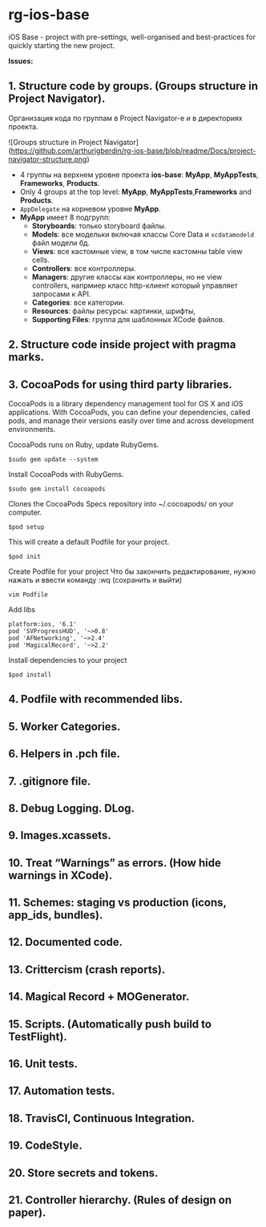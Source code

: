 # rg-ios-base
iOS Base - project with pre-settings, well-organised and best-practices for quickly starting the new project.

**Issues:**

## 1. Structure code by groups. (Groups structure in Project Navigator).

Организация кода по группам в Project Navigator-е и в директориях проекта.

![Groups structure in Project Navigator] (https://github.com/arthurigberdin/rg-ios-base/blob/readme/Docs/project-navigator-structure.png)

* 4 группы на верхнем уровне проекта **ios-base**: **MyApp**, **MyAppTests**, **Frameworks**, **Products**.
* Only 4 groups at the top level: **MyApp**, **MyAppTests**,**Frameworks** and **Products**. 
* `AppDelegate` на корневом уровне **MyApp**.
* **MyApp** имеет 8 подгрупп:
    * __Storyboards__: только storyboard файлы.
    * __Models__: все модельки включая классы Core Data и `xcdatamodeld` файл модели бд.
    * __Views__: все кастомные view, в том числе кастомны table view cells.
    * __Controllers__: все контроллеры.
    * __Managers__:  другие классы как контроллеры, но не view сontrollers, напрмиер класс http-клиент который управляет запросами к API.
    * __Categories__: все категории.
    * __Resources__: файлы ресурсы: картинки, шрифты, 
    * __Supporting Files__: группа для шаблонных XCode файлов.


## 2. Structure code inside project with pragma marks.

## 3. CocoaPods for using third party libraries.
CocoaPods is a library dependency management tool for OS X and iOS applications.
With CocoaPods, you can define your dependencies, called pods, and manage their versions easily over time and across development environments.

CocoaPods runs on Ruby, update RubyGems.

```$sudo gem update --system```

Install CocoaPods with RubyGems.

```$sudo gem install cocoapods```

Clones the CocoaPods Specs repository into ~/.cocoapods/ on your computer.

```$pod setup```

This will create a default Podfile for your project. 

```$pod init```

Create Podfile for your project
Что бы закончить редактирование, нужно нажать <Esc> и ввести команду :wq (сохранить и выйти)

```vim Podfile```

Add libs

```
platform:ios, '6.1'
pod 'SVProgressHUD', '~>0.8'
pod 'AFNetworking', '~>2.4'
pod 'MagicalRecord', '~>2.2'
```

Install dependencies to your project

```$pod install```

## 4. Podfile with recommended libs.

## 5. Worker Categories.

## 6. Helpers in .pch file.

## 7. .gitignore file.
## 8. Debug Logging. DLog.
## 9. Images.xcassets.
## 10. Treat “Warnings” as errors. (How hide warnings in XCode).
## 11. Schemes: staging vs production (icons, app_ids, bundles).
## 12. Documented code.
## 13. Crittercism (crash reports).
## 14. Magical Record + MOGenerator.
## 15. Scripts. (Automatically push build to TestFlight).
## 16. Unit tests.
## 17. Automation tests.
## 18. TravisCI, Continuous Integration.
## 19. CodeStyle.
## 20. Store secrets and tokens.
## 21. Controller hierarchy. (Rules of design on paper).

